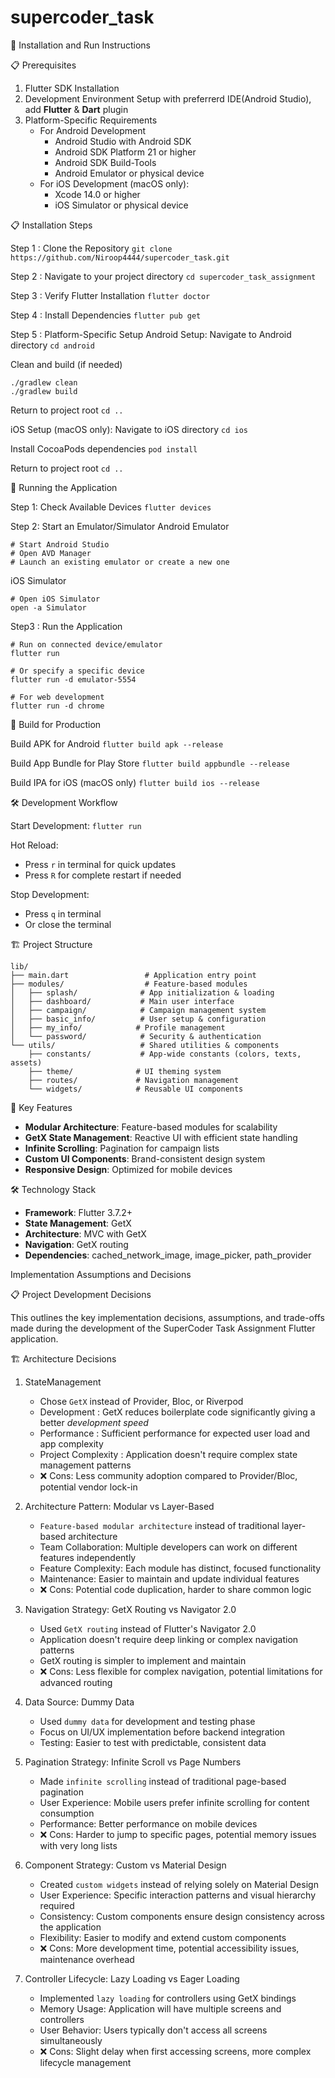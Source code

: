 # supercoder_task

🚀 Installation and Run Instructions

📋 Prerequisites

1. Flutter SDK Installation
2. Development Environment Setup with preferrerd IDE(Android Studio), add **Flutter** & **Dart** plugin
3. Platform-Specific Requirements
   * For Android Development 
      - Android Studio with Android SDK
      - Android SDK Platform 21 or higher
      - Android SDK Build-Tools
      - Android Emulator or physical device
   * For iOS Development (macOS only):
      - Xcode 14.0 or higher
      - iOS Simulator or physical device
    
📋 Installation Steps

Step 1 : Clone the Repository
`git clone https://github.com/Niroop4444/supercoder_task.git`

Step 2 : Navigate to your project directory
`cd supercoder_task_assignment`

Step 3 : Verify Flutter Installation
`flutter doctor`

Step 4 : Install Dependencies
`flutter pub get`

Step 5 : Platform-Specific Setup
Android Setup:
Navigate to Android directory
`cd android`

Clean and build (if needed)
```
./gradlew clean
./gradlew build
```

Return to project root
`cd ..`

iOS Setup (macOS only):
Navigate to iOS directory
`cd ios`

Install CocoaPods dependencies
`pod install`

Return to project root
`cd ..`

📱 Running the Application

Step 1: Check Available Devices
`flutter devices`

Step 2: Start an Emulator/Simulator
Android Emulator
```
# Start Android Studio
# Open AVD Manager
# Launch an existing emulator or create a new one
```

iOS Simulator
```
# Open iOS Simulator
open -a Simulator
```

Step3 : Run the Application
```
# Run on connected device/emulator
flutter run

# Or specify a specific device
flutter run -d emulator-5554

# For web development
flutter run -d chrome
```

📱 Build for Production

Build APK for Android
`flutter build apk --release`

Build App Bundle for Play Store
`flutter build appbundle --release`

Build IPA for iOS (macOS only)
`flutter build ios --release`

🛠️ Development Workflow

Start Development:
`flutter run`

Hot Reload:
  * Press `r` in terminal for quick updates
  * Press `R` for complete restart if needed

Stop Development:
  * Press `q` in terminal
  * Or close the terminal

🏗️ Project Structure

```
lib/
├── main.dart                 # Application entry point
├── modules/                  # Feature-based modules
│   ├── splash/              # App initialization & loading
│   ├── dashboard/           # Main user interface
│   ├── campaign/            # Campaign management system
│   ├── basic_info/          # User setup & configuration
│   ├── my_info/            # Profile management
│   └── password/            # Security & authentication
└── utils/                   # Shared utilities & components
    ├── constants/           # App-wide constants (colors, texts, assets)
    ├── theme/              # UI theming system
    ├── routes/             # Navigation management
    └── widgets/            # Reusable UI components
```

🚀 Key Features

- **Modular Architecture**: Feature-based modules for scalability
- **GetX State Management**: Reactive UI with efficient state handling
- **Infinite Scrolling**: Pagination for campaign lists
- **Custom UI Components**: Brand-consistent design system
- **Responsive Design**: Optimized for mobile devices

🛠️ Technology Stack

- **Framework**: Flutter 3.7.2+
- **State Management**: GetX
- **Architecture**: MVC with GetX
- **Navigation**: GetX routing
- **Dependencies**: cached_network_image, image_picker, path_provider

Implementation Assumptions and Decisions

📋 Project Development Decisions

This outlines the key implementation decisions, assumptions, and trade-offs made during the development of the SuperCoder Task Assignment Flutter application.

🏗️ Architecture Decisions

1. StateManagement
     - Chose `GetX` instead of Provider, Bloc, or Riverpod
     - Development : GetX reduces boilerplate code significantly giving a better *development speed*
     - Performance : Sufficient performance for expected user load and app complexity
     - Project Complexity : Application doesn't require complex state management patterns
     - ❌ Cons: Less community adoption compared to Provider/Bloc, potential vendor lock-in

2. Architecture Pattern: Modular vs Layer-Based
     -  `Feature-based modular architecture` instead of traditional layer-based architecture
     -  Team Collaboration: Multiple developers can work on different features independently
     -  Feature Complexity: Each module has distinct, focused functionality
     -  Maintenance: Easier to maintain and update individual features
     -  ❌ Cons: Potential code duplication, harder to share common logic

3. Navigation Strategy: GetX Routing vs Navigator 2.0
     - Used `GetX routing` instead of Flutter's Navigator 2.0
     - Application doesn't require deep linking or complex navigation patterns
     - GetX routing is simpler to implement and maintain
     - ❌ Cons: Less flexible for complex navigation, potential limitations for advanced routing

4. Data Source: Dummy Data
     - Used `dummy data` for development and testing phase
     - Focus on UI/UX implementation before backend integration
     - Testing: Easier to test with predictable, consistent data

5. Pagination Strategy: Infinite Scroll vs Page Numbers
     - Made `infinite scrolling` instead of traditional page-based pagination
     - User Experience: Mobile users prefer infinite scrolling for content consumption
     - Performance: Better performance on mobile devices
     - ❌ Cons: Harder to jump to specific pages, potential memory issues with very long lists

6. Component Strategy: Custom vs Material Design
     - Created `custom widgets` instead of relying solely on Material Design
     - User Experience: Specific interaction patterns and visual hierarchy required
     - Consistency: Custom components ensure design consistency across the application
     - Flexibility: Easier to modify and extend custom components
     - ❌ Cons: More development time, potential accessibility issues, maintenance overhead

7. Controller Lifecycle: Lazy Loading vs Eager Loading
     - Implemented `lazy loading` for controllers using GetX bindings
     - Memory Usage: Application will have multiple screens and controllers
     - User Behavior: Users typically don't access all screens simultaneously
     - ❌ Cons: Slight delay when first accessing screens, more complex lifecycle management
